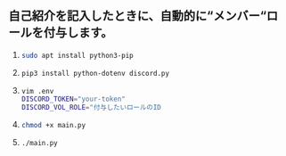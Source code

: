 ## 自己紹介を記入したときに、自動的に“メンバー“ロールを付与します。 

1. ```bash
   sudo apt install python3-pip
2. ```bash
   pip3 install python-dotenv discord.py
3. ```bash
   vim .env  
   DISCORD_TOKEN="your-token"  
   DISCORD_VOL_ROLE="付与したいロールのID 
4. ```bash
   chmod +x main.py  
5. ```bash
   ./main.py
